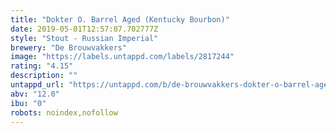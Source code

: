 ```yaml
---
title: "Dokter O. Barrel Aged (Kentucky Bourbon)"
date: 2019-05-01T12:57:07.702777Z
style: "Stout - Russian Imperial"
brewery: "De Brouwvakkers"
image: "https://labels.untappd.com/labels/2817244"
rating: "4.15"
description: ""
untappd_url: "https://untappd.com/b/de-brouwvakkers-dokter-o-barrel-aged-kentucky-bourbon/2817244"
abv: "12.0"
ibu: "0"
robots: noindex,nofollow
---
```

